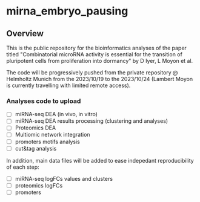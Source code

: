 # mirna_embryo_pausing

## Overview

This is the public repository for the bioinformatics analyses of the paper titled
"Combinatorial microRNA activity is essential for the transition of pluripotent cells from
proliferation into dormancy" by D Iyer, L Moyon et al.

The code will be progressively pushed from the private repository @ Helmholtz Munich from the 2023/10/19 to the 2023/10/24 (Lambert Moyon is currently travelling with limited remote access).

### Analyses code to upload

- [ ] miRNA-seq DEA (in vivo, in vitro)
- [ ] miRNA-seq DEA results processing (clustering and analyses)
- [ ] Proteomics DEA
- [ ] Multiomic network integration
- [ ] promoters motifs analysis
- [ ] cut&tag analysis

In addition, main data files will be added to ease indepedant reproducibility of each step:

- [ ] miRNA-seq logFCs values and clusters
- [ ] proteomics logFCs
- [ ] promoters
